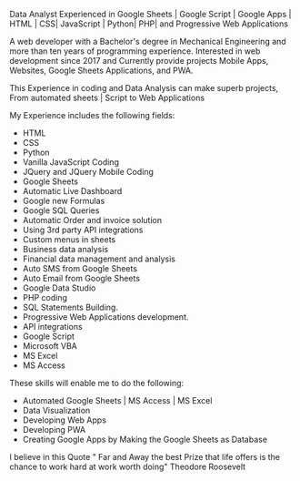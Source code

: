 Data Analyst Experienced in Google Sheets | Google Script | Google Apps | HTML | CSS| JavaScript | Python| PHP| and Progressive Web Applications

A web developer with a Bachelor's degree in Mechanical Engineering and more than ten years of programming experience. Interested in web development since 2017 and Currently provide projects Mobile Apps, Websites, Google Sheets Applications, and PWA.

This Experience in coding and Data Analysis can make superb projects, From automated sheets | Script to Web Applications

My Experience includes the following fields:
- HTML
- CSS
- Python
- Vanilla JavaScript Coding
- JQuery and JQuery Mobile Coding
- Google Sheets
- Automatic Live Dashboard
- Google new Formulas
- Google SQL Queries
- Automatic Order and invoice solution
- Using 3rd party API integrations
- Custom menus in sheets
- Business data analysis
- Financial data management and analysis
- Auto SMS from Google Sheets
- Auto Email from Google Sheets
- Google Data Studio
- PHP coding
- SQL Statements Building.
- Progressive Web Applications development.
- API integrations
- Google Script
- Microsoft VBA
- MS Excel
- MS Access



These skills will enable me to do the following:
- Automated Google Sheets | MS Access | MS Excel
- Data Visualization
- Developing Web Apps
- Developing PWA
- Creating Google Apps by Making the Google Sheets as Database

I believe in this Quote
" Far and Away the best Prize that life offers is the chance to work hard at work worth doing" Theodore Roosevelt
